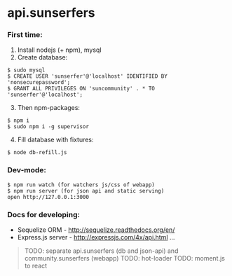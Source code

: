 api.sunserfers
==============

### First time:
1. Install nodejs (+ npm), mysql
2. Create database:
```
$ sudo mysql
$ CREATE USER 'sunserfer'@'localhost' IDENTIFIED BY 'nonsecurepassword';
$ GRANT ALL PRIVILEGES ON 'suncommunity' . * TO 'sunserfer'@'localhost';
```
3. Then npm-packages:
```
$ npm i
$ sudo npm i -g supervisor
```
4. Fill database with fixtures:
```
$ node db-refill.js
```

### Dev-mode:
```
$ npm run watch (for watchers js/css of webapp)
$ npm run server (for json api and static serving)
open http://127.0.0.1:3000
```



### Docs for developing:
* Sequelize ORM - http://sequelize.readthedocs.org/en/
* Express.js server - http://expressjs.com/4x/api.html
...


> TODO: separate api.sunserfers (db and json-api) and community.sunserfers (webapp)
> TODO: hot-loader
> TODO: moment.js to react
